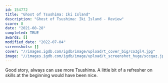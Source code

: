 ```yaml
---
id: 154772
title: "Ghost of Tsushima: Iki Island"
description: "Ghost of Tsushima: Iki Island - Review"
score: 8
date: "2021-08-28"
completed: TRUE
awards: []
modified_date: "2022-07-04"
screenshots: []
cover: "//images.igdb.com/igdb/image/upload/t_cover_big/co3gl4.jpg"
image: "//images.igdb.com/igdb/image/upload/t_screenshot_huge/sccqaz.jpg"
---
```

Good story, always can use more Tsushima. A little bit of a refresher on skills at the beginning would have been nice.